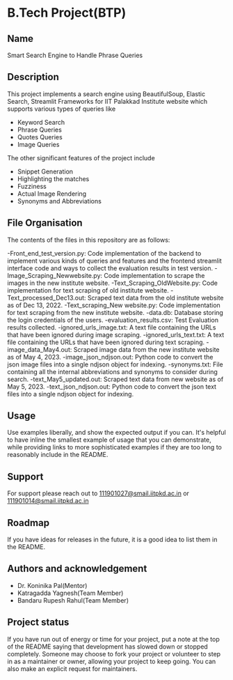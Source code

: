 # B.Tech Project(BTP)

## Name
Smart Search Engine to Handle Phrase Queries

## Description
This project implements a search engine using BeautifulSoup, Elastic Search, Streamlit Frameworks for IIT Palakkad Institute website which supports various types of queries like
- Keyword Search
- Phrase Queries
- Quotes Queries
- Image Queries

The other significant features of the project include
- Snippet Generation
- Highlighting the matches
- Fuzziness
- Actual Image Rendering
- Synonyms and Abbreviations

## File Organisation
The contents of the files in this repository are as follows:

-Front_end_test_version.py: Code implementation of the backend to implement various kinds of queries and features and the frontend streamlit interface code and ways to collect the evaluation results in test version.
-Image_Scraping_Newwebsite.py: Code implementation to scrape the images in the new institute website.
-Text_Scraping_OldWebsite.py: Code implementation for text scraping of old institute website.
-Text_processed_Dec13.out: Scraped text data from the old institute website as of Dec 13, 2022.
-Text_scraping_New website.py: Code implementation for text scraping from the new institute website.
-data.db: Database storing the login credentials of the users.
-evaluation_results.csv: Test Evaluation results collected.
-ignored_urls_image.txt: A text file containing the URLs that have been ignored during image scraping.
-ignored_urls_text.txt: A text file containing the URLs that have been ignored during text scraping.
-image_data_May4.out: Scraped image data from the new institute website as of May 4, 2023.
-image_json_ndjson.out: Python code to convert the json image files into a single ndjson object for indexing.
-synonyms.txt: File containing all the internal abbreviations and synonyms to consider during search.
-text_May5_updated.out: Scraped text data from new website as of May 5, 2023.
-text_json_ndjson.out: Python code to convert the json text files into a single ndjson object for indexing.


## Usage
Use examples liberally, and show the expected output if you can. It's helpful to have inline the smallest example of usage that you can demonstrate, while providing links to more sophisticated examples if they are too long to reasonably include in the README.

## Support
For support please reach out to 111901027@smail.iitpkd.ac.in or 111901014@smail.iitpkd.ac.in

## Roadmap
If you have ideas for releases in the future, it is a good idea to list them in the README.


## Authors and acknowledgement

- Dr. Koninika Pal(Mentor)
- Katragadda Yagnesh(Team Member)
- Bandaru Rupesh Rahul(Team Member)


## Project status
If you have run out of energy or time for your project, put a note at the top of the README saying that development has slowed down or stopped completely. Someone may choose to fork your project or volunteer to step in as a maintainer or owner, allowing your project to keep going. You can also make an explicit request for maintainers.
